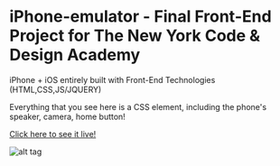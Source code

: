 # iPhone-emulator - Final Front-End Project for The New York Code & Design Academy

iPhone + iOS entirely built with Front-End Technologies (HTML,CSS,JS/JQUERY) 

Everything that you see here is a CSS element, including the phone's speaker, camera, home button!

[Click here to see it live!](https://kennybatista.github.io/iphone-emulator)

![alt tag](https://github.com/kennybatista/iphone-emulator/blob/master/kenOS-iphone-emulator-by-kenny-batista.png)
